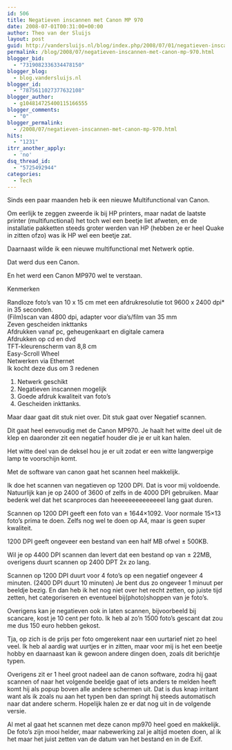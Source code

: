 ```yaml
---
id: 506
title: Negatieven inscannen met Canon MP 970
date: 2008-07-01T00:31:00+00:00
author: Theo van der Sluijs
layout: post
guid: http://vandersluijs.nl/blog/index.php/2008/07/01/negatieven-inscannen-met-canon-mp-970/
permalink: /blog/2008/07/negatieven-inscannen-met-canon-mp-970.html
blogger_bid:
  - "7319082336334478150"
blogger_blog:
  - blog.vandersluijs.nl
blogger_id:
  - "7875611027377632108"
blogger_author:
  - g104814725400115166555
blogger_comments:
  - "0"
blogger_permalink:
  - /2008/07/negatieven-inscannen-met-canon-mp-970.html
hits:
  - "1231"
itrr_another_apply:
  - 'no'
dsq_thread_id:
  - "5725492944"
categories:
  - Tech
---
```

Sinds een paar maanden heb ik een nieuwe Multifunctional van Canon.

Om eerlijk te zeggen zweerde ik bij HP printers, maar nadat de laatste printer (multifunctional) het toch wel een beetje liet afweten, en de installatie pakketten steeds groter werden van HP (hebben ze er heel Quake in zitten ofzo) was ik HP wel een beetje zat.

Daarnaast wilde ik een nieuwe multifunctional met Netwerk optie.

Dat werd dus een Canon.

En het werd een Canon MP970 wel te verstaan.

Kenmerken

Randloze foto’s van 10 x 15 cm met een afdrukresolutie tot 9600 x 2400 dpi* in 35 seconden.  
(Film)scan van 4800 dpi, adapter voor dia’s/film van 35 mm  
Zeven gescheiden inkttanks  
Afdrukken vanaf pc, geheugenkaart en digitale camera  
Afdrukken op cd en dvd  
TFT-kleurenscherm van 8,8 cm  
Easy-Scroll Wheel  
Netwerken via Ethernet   
Ik kocht deze dus om 3 redenen

1. Netwerk geschikt  
2. Negatieven inscannen mogelijk  
3. Goede afdruk kwaliteit van foto’s  
4. Gescheiden inkttanks.

Maar daar gaat dit stuk niet over. Dit stuk gaat over Negatief scannen.

Dit gaat heel eenvoudig met de Canon MP970. Je haalt het witte deel uit de klep en daaronder zit een negatief houder die je er uit kan halen.

Het witte deel van de deksel hou je er uit zodat er een witte langwerpige lamp te voorschijn komt.

Met de software van canon gaat het scannen heel makkelijk.

Ik doe het scannen van negatieven op 1200 DPI. Dat is voor mij voldoende. Natuurlijk kan je op 2400 of 3600 of zelfs in de 4000 DPI gebruiken. Maar bedenk wel dat het scanproces dan heeeeeeeeeeeeeel lang gaat duren.

Scannen op 1200 DPI geeft een foto van ± 1644&#215;1092. Voor normale 15&#215;13 foto’s prima te doen. Zelfs nog wel te doen op A4, maar is geen super kwaliteit.

1200 DPI geeft ongeveer een bestand van een half MB ofwel ± 500KB.

Wil je op 4400 DPI scannen dan levert dat een bestand op van ± 22MB, overigens duurt scannen op 2400 DPT 2x zo lang.

Scannen op 1200 DPI duurt voor 4 foto’s op een negatief ongeveer 4 minuten. (2400 DPI duurt 10 minuten) Je bent dus zo ongeveer 1 minuut per beeldje bezig. En dan heb ik het nog niet over het recht zetten, op juiste tijd zetten, het categoriseren en eventueel bij(photo)shoppen van je foto’s.

Overigens kan je negatieven ook in laten scannen, bijvoorbeeld bij scancare, kost je 10 cent per foto. Ik heb al zo’n 1500 foto’s gescant dat zou me dus 150 euro hebben gekost.

Tja, op zich is de prijs per foto omgerekent naar een uurtarief niet zo heel veel. Ik heb al aardig wat uurtjes er in zitten, maar voor mij is het een beetje hobby en daarnaast kan ik gewoon andere dingen doen, zoals dit berichtje typen.

Overigens zit er 1 heel groot nadeel aan de canon software, zodra hij gaat scannen of naar het volgende beeldje gaat of iets anders te melden heeft komt hij als popup boven alle andere schermen uit. Dat is dus knap irritant want als ik zoals nu aan het typen ben dan springt hij steeds automatisch naar dat andere scherm. Hopelijk halen ze er dat nog uit in de volgende versie.

Al met al gaat het scannen met deze canon mp970 heel goed en makkelijk. De foto’s zijn mooi helder, maar nabewerking zal je altijd moeten doen, al ik het maar het juist zetten van de datum van het bestand en in de Exif.